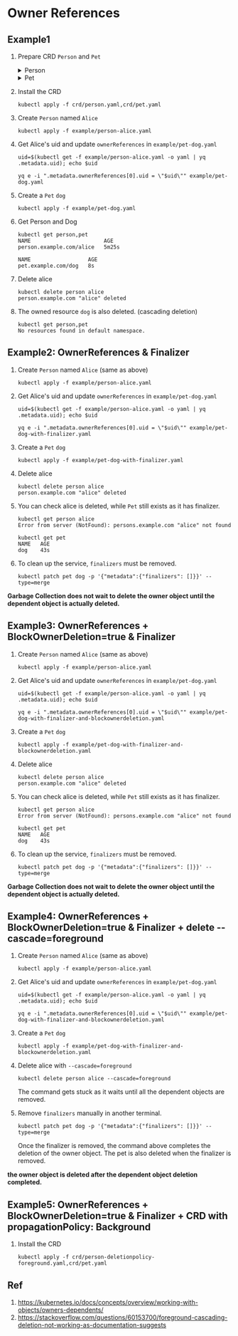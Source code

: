 # Owner References

## Example1

1. Prepare CRD `Person` and `Pet`

    <details><summary>Person</summary>

    ```yaml
    apiVersion: apiextensions.k8s.io/v1
    kind: CustomResourceDefinition
    metadata:
      name: persons.example.com
    spec:
      group: example.com
      names:
        kind: Person
        listKind: PersonList
        plural: persons
        singular: person
      scope: Namespaced
      versions:
        - name: v1
          served: true
          storage: true
          schema:
            openAPIV3Schema:
              type: object
              properties:
                spec:
                  type: object
                  properties:
                    name:
                      type: string
                    age:
                      type: integer
                    address:
                      type: string
                    email:
                      type: string
                    phone:
                      type: string
                    hobbies:
                      type: array
                      items:
                        type: string
                  required:
                    - name
    ```

    </details>

    <details><summary>Pet</summary>

    ```yaml
    apiVersion: apiextensions.k8s.io/v1
    kind: CustomResourceDefinition
    metadata:
      name: pets.example.com
    spec:
      group: example.com
      versions:
        - name: v1
          served: true
          storage: true
          schema:
            openAPIV3Schema:
              type: object
              properties:
                spec:
                  type: object
                  properties:
                    name:
                      type: string
                    age:
                      type: integer
                    breed:
                      type: string
                    owner:
                      type: string
                status:
                  type: object
                  properties:
                    message:
                      type: string
      scope: Namespaced
      names:
        plural: pets
        singular: pet
        kind: Pet
        listKind: PetList
    ```

    </details>

1. Install the CRD

    ```
    kubectl apply -f crd/person.yaml,crd/pet.yaml
    ```

1. Create `Person` named `Alice`
    ```
    kubectl apply -f example/person-alice.yaml
    ```
1. Get Alice's uid and update `ownerReferences` in  `example/pet-dog.yaml`
    ```
    uid=$(kubectl get -f example/person-alice.yaml -o yaml | yq .metadata.uid); echo $uid
    ```

    ```
    yq e -i ".metadata.ownerReferences[0].uid = \"$uid\"" example/pet-dog.yaml
    ```
1. Create a `Pet` `dog`
    ```
    kubectl apply -f example/pet-dog.yaml
    ```
1. Get Person and Dog
    ```
    kubectl get person,pet
    NAME                       AGE
    person.example.com/alice   5m25s

    NAME                  AGE
    pet.example.com/dog   8s
    ```
1. Delete alice
    ```
    kubectl delete person alice
    person.example.com "alice" deleted
    ```
1. The owned resource `dog` is also deleted. (cascading deletion)
    ```
    kubectl get person,pet
    No resources found in default namespace.
    ```

## Example2: OwnerReferences & Finalizer

1. Create `Person` named `Alice` (same as above)
    ```
    kubectl apply -f example/person-alice.yaml
    ```
1. Get Alice's uid and update `ownerReferences` in  `example/pet-dog.yaml`
    ```
    uid=$(kubectl get -f example/person-alice.yaml -o yaml | yq .metadata.uid); echo $uid
    ```

    ```
    yq e -i ".metadata.ownerReferences[0].uid = \"$uid\"" example/pet-dog-with-finalizer.yaml
    ```
1. Create a `Pet` `dog`
    ```
    kubectl apply -f example/pet-dog-with-finalizer.yaml
    ```
1. Delete alice
    ```
    kubectl delete person alice
    person.example.com "alice" deleted
    ```
1. You can check alice is deleted, while `Pet` still exists as it has finalizer.
    ```
    kubectl get person alice
    Error from server (NotFound): persons.example.com "alice" not found
    ```

    ```
    kubectl get pet
    NAME   AGE
    dog    43s
    ```
1. To clean up the service, `finalizers` must be removed.
    ```
    kubectl patch pet dog -p '{"metadata":{"finalizers": []}}' --type=merge
    ```

**Garbage Collection does not wait to delete the owner object until the dependent object is actually deleted.**


## Example3: OwnerReferences + BlockOwnerDeletion=true & Finalizer

1. Create `Person` named `Alice` (same as above)
    ```
    kubectl apply -f example/person-alice.yaml
    ```
1. Get Alice's uid and update `ownerReferences` in  `example/pet-dog.yaml`
    ```
    uid=$(kubectl get -f example/person-alice.yaml -o yaml | yq .metadata.uid); echo $uid
    ```

    ```
    yq e -i ".metadata.ownerReferences[0].uid = \"$uid\"" example/pet-dog-with-finalizer-and-blockownerdeletion.yaml
    ```
1. Create a `Pet` `dog`
    ```
    kubectl apply -f example/pet-dog-with-finalizer-and-blockownerdeletion.yaml
    ```
1. Delete alice
    ```
    kubectl delete person alice
    person.example.com "alice" deleted
    ```
1. You can check alice is deleted, while `Pet` still exists as it has finalizer.
    ```
    kubectl get person alice
    Error from server (NotFound): persons.example.com "alice" not found
    ```

    ```
    kubectl get pet
    NAME   AGE
    dog    43s
    ```
1. To clean up the service, `finalizers` must be removed.
    ```
    kubectl patch pet dog -p '{"metadata":{"finalizers": []}}' --type=merge
    ```

**Garbage Collection does not wait to delete the owner object until the dependent object is actually deleted.**

## Example4: OwnerReferences + BlockOwnerDeletion=true & Finalizer + delete --cascade=foreground

1. Create `Person` named `Alice` (same as above)
    ```
    kubectl apply -f example/person-alice.yaml
    ```
1. Get Alice's uid and update `ownerReferences` in  `example/pet-dog.yaml`
    ```
    uid=$(kubectl get -f example/person-alice.yaml -o yaml | yq .metadata.uid); echo $uid
    ```

    ```
    yq e -i ".metadata.ownerReferences[0].uid = \"$uid\"" example/pet-dog-with-finalizer-and-blockownerdeletion.yaml
    ```
1. Create a `Pet` `dog`
    ```
    kubectl apply -f example/pet-dog-with-finalizer-and-blockownerdeletion.yaml
    ```
1. Delete alice with `--cascade=foreground`
    ```
    kubectl delete person alice --cascade=foreground
    ```
    The command gets stuck as it waits until all the dependent objects are removed.
1. Remove `finalizers` manually in another terminal.
    ```
    kubectl patch pet dog -p '{"metadata":{"finalizers": []}}' --type=merge
    ```

    Once the finalizer is removed, the command above completes the deletion of the owner object. The pet is also deleted when the finalizer is removed.

**the owner object is deleted after the dependent object deletion completed.**

## Example5: OwnerReferences + BlockOwnerDeletion=true & Finalizer + CRD with propagationPolicy: Background

1. Install the CRD

    ```
    kubectl apply -f crd/person-deletionpolicy-foreground.yaml,crd/pet.yaml
    ```

## Ref

1. https://kubernetes.io/docs/concepts/overview/working-with-objects/owners-dependents/
1. https://stackoverflow.com/questions/60153700/foreground-cascading-deletion-not-working-as-documentation-suggests

